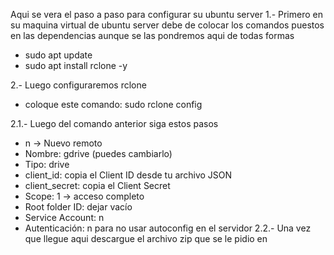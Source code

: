 Aqui se vera el paso a paso para configurar su ubuntu server
1.- Primero en su maquina virtual de ubuntu server debe de colocar los comandos puestos en las dependencias aunque se las pondremos aqui de todas formas

- sudo apt update
- sudo apt install rclone -y

2.- Luego configuraremos rclone

- coloque este comando: sudo rclone config
  
2.1.- Luego del comando anterior siga estos pasos

- n → Nuevo remoto
- Nombre: gdrive (puedes cambiarlo)
- Tipo: drive
- client_id: copia el Client ID desde tu archivo JSON
- client_secret: copia el Client Secret
- Scope: 1 → acceso completo
- Root folder ID: dejar vacío
- Service Account: n
- Autenticación: n para no usar autoconfig en el servidor
2.2.- Una vez que llegue aqui descargue el archivo zip que se le pidio en 









